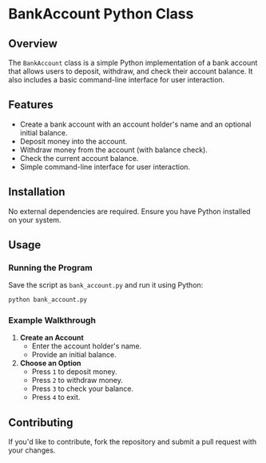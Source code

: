 # BankAccount Python Class

## Overview
The `BankAccount` class is a simple Python implementation of a bank account that allows users to deposit, withdraw, and check their account balance. It also includes a basic command-line interface for user interaction.

## Features
- Create a bank account with an account holder's name and an optional initial balance.
- Deposit money into the account.
- Withdraw money from the account (with balance check).
- Check the current account balance.
- Simple command-line interface for user interaction.

## Installation
No external dependencies are required. Ensure you have Python installed on your system.

## Usage
### Running the Program
Save the script as `bank_account.py` and run it using Python:
```sh
python bank_account.py
```

### Example Walkthrough
1. **Create an Account**
   - Enter the account holder's name.
   - Provide an initial balance.
2. **Choose an Option**
   - Press `1` to deposit money.
   - Press `2` to withdraw money.
   - Press `3` to check your balance.
   - Press `4` to exit.

## Contributing
If you'd like to contribute, fork the repository and submit a pull request with your changes.


